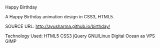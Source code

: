 Happy Birthday

A Happy Birthday animation design in CSS3, HTML5.

SOURCE URL: http://ayusharma.github.io/birthday/

Technology Used: HTML5 CSS3 jQuery  GNU/Linux Digital Ocean as VPS GIMP
